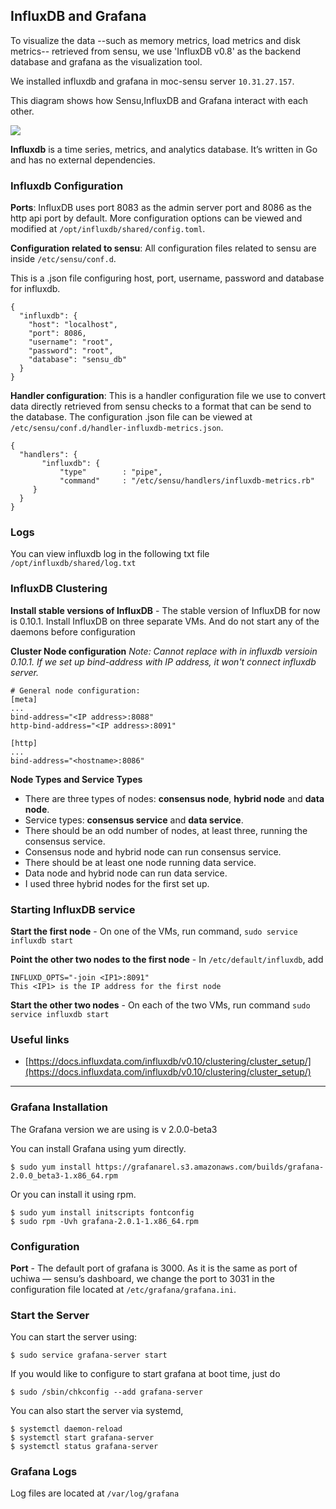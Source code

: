 ## InfluxDB and Grafana
To visualize the data --such as memory metrics, load metrics and disk metrics-- retrieved from sensu, 
we use 'InfluxDB v0.8' as the backend database and grafana as the visualization tool. 

We installed influxdb and grafana in moc-sensu server `10.31.27.157`. 

This diagram shows how Sensu,InfluxDB and Grafana interact with each other. 

![](../_static/img/influxdb.png)

**Influxdb** is a time series, metrics, and analytics database. It’s written in Go and has no external dependencies. 

### Influxdb Configuration
**Ports**: InfluxDB uses port 8083 as the admin server port and 8086 as the http api port by default. 
More configuration options can be viewed and modified at `/opt/influxdb/shared/config.toml`.

**Configuration related to sensu**: All configuration files related to sensu are inside `/etc/sensu/conf.d`.

This is a .json file configuring host, port, username, password and database for influxdb. 
```shell
{
  "influxdb": {
    "host": "localhost",
    "port": 8086,
    "username": "root",
    "password": "root",
    "database": "sensu_db"
  }
}
```

**Handler configuration**: This is a handler configuration file we use to convert data directly retrieved 
from sensu checks to a format that can be send to the database. 
The configuration .json file can be viewed at `/etc/sensu/conf.d/handler-influxdb-metrics.json`. 
```shell
{
  "handlers": {
       "influxdb": {
           "type"        : "pipe",
           "command"     : "/etc/sensu/handlers/influxdb-metrics.rb"
     }
  }
}
```

### Logs
You can view influxdb log in the following txt file `/opt/influxdb/shared/log.txt`

### InfluxDB Clustering
**Install  stable versions of InfluxDB** - The stable version of InfluxDB for now is 0.10.1. 
Install InfluxDB on three separate VMs. And do not start any of the daemons before configuration

**Cluster Node configuration** *Note: Cannot replace <hostname>  with <IP address> in influxdb versioin 0.10.1. 
If we set up bind-address with IP address, it won't connect influxdb server.*

```shell
# General node configuration:
[meta]
...
bind-address="<IP address>:8088"
http-bind-address="<IP address>:8091"

[http]
...
bind-address="<hostname>:8086"
```

**Node Types and Service Types**
 -  There are three types of nodes: **consensus node**, **hybrid node** and **data node**.
 -  Service types: **consensus service** and **data service**. 
 -  There should be an odd number of nodes, at least three, running the consensus service.
 -  Consensus node and hybrid node can run consensus service.
 -  There should be at least one node running data service.
 -  Data node and hybrid node can run data service. 
 -  I used three hybrid nodes for the first set up. 

### Starting InfluxDB service

**Start the first node** - On one of the VMs, run command, `sudo service influxdb start`

**Point the other two nodes to the first node** - In `/etc/default/influxdb`, add 
```shell
INFLUXD_OPTS="-join <IP1>:8091"
This <IP1> is the IP address for the first node
```

**Start the other two nodes** - On each of the two VMs, run command `sudo service influxdb start`

### Useful links
 -  [https://docs.influxdata.com/influxdb/v0.10/clustering/cluster_setup/](https://docs.influxdata.com/influxdb/v0.10/clustering/cluster_setup/)

---

### Grafana Installation
The Grafana version we are using is v 2.0.0-beta3

You can install Grafana using yum directly.
```shell
$ sudo yum install https://grafanarel.s3.amazonaws.com/builds/grafana-2.0.0_beta3-1.x86_64.rpm
```
Or you can install it using rpm.
```shell
$ sudo yum install initscripts fontconfig
$ sudo rpm -Uvh grafana-2.0.1-1.x86_64.rpm
```

### Configuration
**Port** - The default port of grafana is 3000. 
As it is the same as port of uchiwa — sensu’s dashboard, 
we change the port to 3031 in the configuration file located at `/etc/grafana/grafana.ini`.

### Start the Server
You can start the server using: 
```shell
$ sudo service grafana-server start
```
If you would like to configure to start grafana at boot time, just do 
```shell
$ sudo /sbin/chkconfig --add grafana-server
```
You can also start the server via systemd,
```shell
$ systemctl daemon-reload
$ systemctl start grafana-server
$ systemctl status grafana-server
```

### Grafana Logs
Log files are located at `/var/log/grafana`
